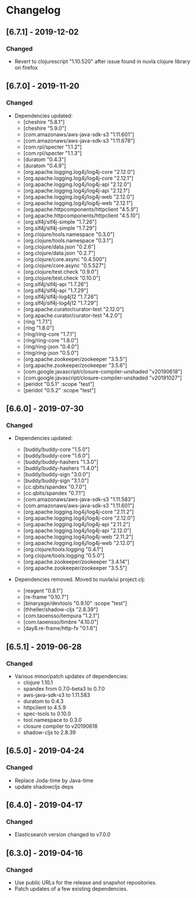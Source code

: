 # Changelog

## [6.7.1] - 2019-12-02

### Changed

  - Revert to clojurescript "1.10.520" after issue 
    found in nuvla clojure library on firefox

## [6.7.0] - 2019-11-20

### Changed

  - Dependencies updated:
    -   [cheshire "5.8.1"]
    +   [cheshire "5.9.0"]
    -   [com.amazonaws/aws-java-sdk-s3 "1.11.601"]
    +   [com.amazonaws/aws-java-sdk-s3 "1.11.678"]
    -   [com.rpl/specter "1.1.2"]
    +   [com.rpl/specter "1.1.3"]
    -   [duratom "0.4.3"]
    +   [duratom "0.4.9"]
    -   [org.apache.logging.log4j/log4j-core "2.12.0"]
    +   [org.apache.logging.log4j/log4j-core "2.12.1"]
    -   [org.apache.logging.log4j/log4j-api "2.12.0"]
    +   [org.apache.logging.log4j/log4j-api "2.12.1"]
    -   [org.apache.logging.log4j/log4j-web "2.12.0"]
    +   [org.apache.logging.log4j/log4j-web "2.12.1"]
    -   [org.apache.httpcomponents/httpclient "4.5.9"]
    +   [org.apache.httpcomponents/httpclient "4.5.10"]
    -   [org.slf4j/slf4j-simple "1.7.26"]
    +   [org.slf4j/slf4j-simple "1.7.29"]
    -   [org.clojure/tools.namespace "0.3.0"]
    +   [org.clojure/tools.namespace "0.3.1"]
    -   [org.clojure/data.json "0.2.6"]
    +   [org.clojure/data.json "0.2.7"]
    -   [org.clojure/core.async "0.4.500"]
    +   [org.clojure/core.async "0.5.527"]
    -   [org.clojure/test.check "0.9.0"]
    +   [org.clojure/test.check "0.10.0"]
    -   [org.slf4j/slf4j-api "1.7.26"]
    +   [org.slf4j/slf4j-api "1.7.29"]
    -   [org.slf4j/slf4j-log4j12 "1.7.26"]
    +   [org.slf4j/slf4j-log4j12 "1.7.29"]
    -   [org.apache.curator/curator-test "2.12.0"]
    +   [org.apache.curator/curator-test "4.2.0"]
    -   [ring "1.7.1"]
    +   [ring "1.8.0"]
    -   [ring/ring-core "1.7.1"]
    +   [ring/ring-core "1.8.0"]
    -   [ring/ring-json "0.4.0"]
    +   [ring/ring-json "0.5.0"]
    -   [org.apache.zookeeper/zookeeper "3.5.5"]
    +   [org.apache.zookeeper/zookeeper "3.5.6"]
    -   [com.google.javascript/closure-compiler-unshaded "v20190618"]
    +   [com.google.javascript/closure-compiler-unshaded "v20191027"]
    -   [peridot "0.5.1" :scope "test"]
    +   [peridot "0.5.2" :scope "test"]

## [6.6.0] - 2019-07-30

### Changed

  - Dependencies updated:
    - [buddy/buddy-core "1.5.0"]
    + [buddy/buddy-core "1.6.0"]
    - [buddy/buddy-hashers "1.3.0"]
    + [buddy/buddy-hashers "1.4.0"]
    - [buddy/buddy-sign "3.0.0"]
    + [buddy/buddy-sign "3.1.0"]
    - [cc.qbits/spandex "0.7.0"]
    + [cc.qbits/spandex "0.7.1"]
    - [com.amazonaws/aws-java-sdk-s3 "1.11.583"]
    + [com.amazonaws/aws-java-sdk-s3 "1.11.601"]
    - [org.apache.logging.log4j/log4j-core "2.11.2"]
    + [org.apache.logging.log4j/log4j-core "2.12.0"]
    - [org.apache.logging.log4j/log4j-api "2.11.2"]
    + [org.apache.logging.log4j/log4j-api "2.12.0"]
    - [org.apache.logging.log4j/log4j-web "2.11.2"]
    + [org.apache.logging.log4j/log4j-web "2.12.0"]
    - [org.clojure/tools.logging "0.4.1"]
    + [org.clojure/tools.logging "0.5.0"]
    - [org.apache.zookeeper/zookeeper "3.4.14"]
    + [org.apache.zookeeper/zookeeper "3.5.5"]

  - Dependencies removed. Moved to nuvla/ui project.clj:
    - [reagent "0.8.1"]
    - [re-frame "0.10.7"]
    - [binaryage/devtools "0.9.10" :scope "test"]
    - [thheller/shadow-cljs "2.8.39"]
    - [com.taoensso/tempura "1.2.1"]
    - [com.taoensso/timbre "4.10.0"]
    - [day8.re-frame/http-fx "0.1.6"]

## [6.5.1] - 2019-06-28

### Changed

  - Various minor/patch updates of dependencies:
    - clojure 1.10.1
    - spandex from 0.7.0-beta3 to 0.7.0
    - aws-java-sdk-s3 to 1.11.583
    - duratom to 0.4.3
    - httpclient to 4.5.9
    - spec-tools to 0.10.0
    - tool.namespace to 0.3.0
    - closure compiler to v20190618
    - shadow-cljs to 2.8.39

## [6.5.0] - 2019-04-24

### Changed

  - Replace Joda-time by Java-time
  - update shadowcljs deps

## [6.4.0] - 2019-04-17

### Changed

  - Elasticsearch version changed to v7.0.0

## [6.3.0] - 2019-04-16

### Changed

  - Use public URLs for the release and snapshot repositories.
  - Patch updates of a few existing dependencies.
 
